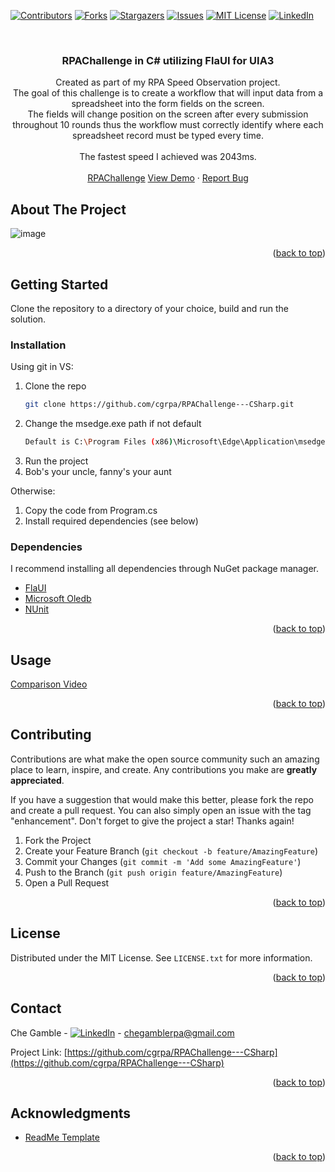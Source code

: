 <!-- Improved compatibility of back to top link: See: https://github.com/othneildrew/Best-README-Template/pull/73 -->
<a name="readme-top"></a>



<!-- PROJECT SHIELDS -->
<!--
*** I'm using markdown "reference style" links for readability.
*** Reference links are enclosed in brackets [ ] instead of parentheses ( ).
*** See the bottom of this document for the declaration of the reference variables
*** for contributors-url, forks-url, etc. This is an optional, concise syntax you may use.
*** https://www.markdownguide.org/basic-syntax/#reference-style-links
-->
[![Contributors][contributors-shield]][contributors-url]
[![Forks][forks-shield]][forks-url]
[![Stargazers][stars-shield]][stars-url]
[![Issues][issues-shield]][issues-url]
[![MIT License][license-shield]][license-url]
[![LinkedIn][linkedin-shield]][linkedin-url]



<br />
<h3 align="center">RPAChallenge in C# utilizing FlaUI for UIA3</h3>

  <p align="center">
    Created as part of my RPA Speed Observation project.
    <br />
    The goal of this challenge is to create a workflow that will input data from a spreadsheet into the form fields on the screen.
    <br />
    The fields will change position on the screen after every submission throughout 10 rounds thus the workflow must correctly identify where each spreadsheet record must be typed every time.
    <br />
    <br />
    The fastest speed I achieved was 2043ms.
    <br />
    <br>
    <a href="https://rpachallenge.com">RPAChallenge</a>
    <a href="https://www.linkedin.com/posts/chegamble_rpa-uipath-rpachallenge-activity-6990601937469505536-nq9U?utm_source=share&utm_medium=member_desktop">View Demo</a>
    ·
    <a href="https://github.com/cgrpa/RPAChallenge---CSharp/issues">Report Bug</a>
   
  </p>
</div>





<!-- ABOUT THE PROJECT -->
## About The Project
![image](https://user-images.githubusercontent.com/95618126/203077722-01f069b8-43f2-4b80-954a-75927b5bfdb7.png)


<p align="right">(<a href="#readme-top">back to top</a>)</p>

<!-- GETTING STARTED -->
## Getting Started

Clone the repository to a directory of your choice, build and run the solution.



### Installation
Using git in VS:
1. Clone the repo
   ```sh
   git clone https://github.com/cgrpa/RPAChallenge---CSharp.git
   ```
2. Change the msedge.exe path if not default
   ```sh
   Default is C:\Program Files (x86)\Microsoft\Edge\Application\msedge.exe
   ```
3. Run the project
4. Bob's your uncle, fanny's your aunt

Otherwise:
1. Copy the code from Program.cs
2. Install required dependencies (see below)

### Dependencies

I recommend installing all dependencies through NuGet package manager.
* [FlaUI](https://github.com/FlaUI/FlaUI)
* [Microsoft Oledb](System.Data.OleDb)
* [NUnit](https://nunit.org/)

<p align="right">(<a href="#readme-top">back to top</a>)</p>



<!-- USAGE EXAMPLES -->
## Usage

[Comparison Video](https://www.linkedin.com/posts/chegamble_rpa-uipath-rpachallenge-activity-6990601937469505536-nq9U?utm_source=share&utm_medium=member_desktop)
<p align="right">(<a href="#readme-top">back to top</a>)</p>

<!-- CONTRIBUTING -->
## Contributing

Contributions are what make the open source community such an amazing place to learn, inspire, and create. Any contributions you make are **greatly appreciated**.

If you have a suggestion that would make this better, please fork the repo and create a pull request. You can also simply open an issue with the tag "enhancement".
Don't forget to give the project a star! Thanks again!

1. Fork the Project
2. Create your Feature Branch (`git checkout -b feature/AmazingFeature`)
3. Commit your Changes (`git commit -m 'Add some AmazingFeature'`)
4. Push to the Branch (`git push origin feature/AmazingFeature`)
5. Open a Pull Request

<p align="right">(<a href="#readme-top">back to top</a>)</p>



<!-- LICENSE -->
## License

Distributed under the MIT License. See `LICENSE.txt` for more information.

<p align="right">(<a href="#readme-top">back to top</a>)</p>



<!-- CONTACT -->
## Contact

Che Gamble - [![LinkedIn][linkedin-shield]][linkedin-url] - chegamblerpa@gmail.com

Project Link: [https://github.com/cgrpa/RPAChallenge---CSharp](https://github.com/cgrpa/RPAChallenge---CSharp)

<p align="right">(<a href="#readme-top">back to top</a>)</p>



<!-- ACKNOWLEDGMENTS -->
## Acknowledgments

* [ReadMe Template](https://github.com/othneildrew/Best-README-Template)

<p align="right">(<a href="#readme-top">back to top</a>)</p>



<!-- MARKDOWN LINKS & IMAGES -->
<!-- https://www.markdownguide.org/basic-syntax/#reference-style-links -->
[contributors-shield]: https://img.shields.io/github/contributors/cgrpa/RPAChallenge---CSharp.svg?style=for-the-badge
[contributors-url]: https://github.com/cgrpa/RPAChallenge---CSharp/graphs/contributors
[forks-shield]: https://img.shields.io/github/forks/cgrpa/RPAChallenge---CSharp.svg?style=for-the-badge
[forks-url]: https://github.com/cgrpa/RPAChallenge---CSharp/network/members
[stars-shield]: https://img.shields.io/github/stars/cgrpa/RPAChallenge---CSharp.svg?style=for-the-badge
[stars-url]: https://github.com/cgrpa/RPAChallenge---CSharp/stargazers
[issues-shield]: https://img.shields.io/github/issues/cgrpa/RPAChallenge---CSharp.svg?style=for-the-badge
[issues-url]: https://github.com/cgrpa/RPAChallenge---CSharp/issues
[license-shield]: https://img.shields.io/github/license/cgrpa/RPAChallenge---CSharp.svg?style=for-the-badge
[license-url]: https://github.com/cgrpa/RPAChallenge---CSharp/blob/master/license.txt
[linkedin-shield]: https://img.shields.io/badge/-LinkedIn-black.svg?style=for-the-badge&logo=linkedin&colorB=555
[linkedin-url]: https://linkedin.com/in/chegamble
[product-screenshot]: images/screenshot.png
[Next.js]: https://img.shields.io/badge/next.js-000000?style=for-the-badge&logo=nextdotjs&logoColor=white
[Next-url]: https://nextjs.org/
[React.js]: https://img.shields.io/badge/React-20232A?style=for-the-badge&logo=react&logoColor=61DAFB
[React-url]: https://reactjs.org/
[Vue.js]: https://img.shields.io/badge/Vue.js-35495E?style=for-the-badge&logo=vuedotjs&logoColor=4FC08D
[Vue-url]: https://vuejs.org/
[Angular.io]: https://img.shields.io/badge/Angular-DD0031?style=for-the-badge&logo=angular&logoColor=white
[Angular-url]: https://angular.io/
[Svelte.dev]: https://img.shields.io/badge/Svelte-4A4A55?style=for-the-badge&logo=svelte&logoColor=FF3E00
[Svelte-url]: https://svelte.dev/
[Laravel.com]: https://img.shields.io/badge/Laravel-FF2D20?style=for-the-badge&logo=laravel&logoColor=white
[Laravel-url]: https://laravel.com
[Bootstrap.com]: https://img.shields.io/badge/Bootstrap-563D7C?style=for-the-badge&logo=bootstrap&logoColor=white
[Bootstrap-url]: https://getbootstrap.com
[JQuery.com]: https://img.shields.io/badge/jQuery-0769AD?style=for-the-badge&logo=jquery&logoColor=white
[JQuery-url]: https://jquery.com 
